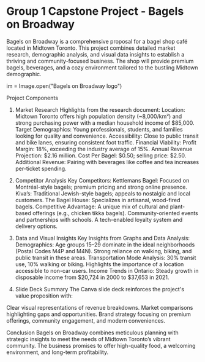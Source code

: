 # Group 1 Capstone Project - Bagels on Broadway

Bagels on Broadway is a comprehensive proposal for a bagel shop café located in Midtown Toronto. This project combines detailed market research, demographic analysis, and visual data insights to establish a thriving and community-focused business. The shop will provide premium bagels, beverages, and a cozy environment tailored to the bustling Midtown demographic.

im = Image.open("Bagels on Broadway logo")


Project Components

1. Market Research
Highlights from the research document:
	Location: Midtown Toronto offers high population density (~8,000/km²) and strong purchasing power with a median household income of $85,000.
	Target Demographics: Young professionals, students, and families looking for quality and convenience.
	Accessibility: Close to public transit and bike lanes, ensuring consistent foot traffic.
Financial Viability:
	Profit Margin: 18%, exceeding the industry average of 15%.
	Annual Revenue Projection: $2.16 million.
Cost Per Bagel: $0.50; selling price: $2.50.
Additional Revenue: Pairing with beverages like coffee and tea increases per-ticket spending.

3. Competitor Analysis
Key Competitors:
Kettlemans Bagel: Focused on Montréal-style bagels; premium pricing and strong online presence.
Kiva’s: Traditional Jewish-style bagels; appeals to nostalgic and local customers.
The Bagel House: Specializes in artisanal, wood-fired bagels.
Competitive Advantage:
A unique mix of cultural and plant-based offerings (e.g., chicken tikka bagels).
Community-oriented events and partnerships with schools.
A tech-enabled loyalty system and delivery options.


4. Data and Visual Insights
Key Insights from Graphs and Data Analysis:
Demographics:
Age groups 15–29 dominate in the ideal neighborhoods (Postal Codes M4P and M4N).
Strong reliance on walking, biking, and public transit in these areas.
Transportation Mode Analysis:
30% transit use, 10% walking or biking.
Highlights the importance of a location accessible to non-car users.
Income Trends in Ontario:
Steady growth in disposable income from $20,724 in 2000 to $37,653 in 2021.

5. Slide Deck Summary
The Canva slide deck reinforces the project's value proposition with:

Clear visual representations of revenue breakdowns.
Market comparisons highlighting gaps and opportunities.
Brand strategy focusing on premium offerings, community engagement, and modern conveniences.

Conclusion
Bagels on Broadway combines meticulous planning with strategic insights to meet the needs of Midtown Toronto’s vibrant community. The business promises to offer high-quality food, a welcoming environment, and long-term profitability.
